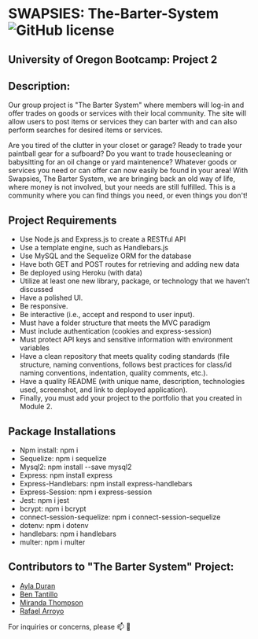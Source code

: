 # SWAPSIES: The-Barter-System ![GitHub license](https://img.shields.io/npm/l/express?style=for-the-badge)
## University of Oregon Bootcamp: Project 2

## Description:

Our group project is "The Barter System" where members will log-in and offer trades on goods or services with their local community. The site will allow users to post items or services they can barter with and can also perform searches for desired items or services. 

Are you tired of the clutter in your closet or garage? Ready to trade your paintball gear for a sufboard? Do you want to trade housecleaning or babysitting for an oil change or yard maintenence? Whatever goods or services you need or can offer can now easily be found in your area! With Swapsies, The Barter System, we are bringing back an old way of life, where money is not involved, but your needs are still fulfilled. This is a community where you can find things you need, or even things you don't!

## Project Requirements

- Use Node.js and Express.js to create a RESTful API
- Use a template engine, such as Handlebars.js
- Use MySQL and the Sequelize ORM for the database
- Have both GET and POST routes for retrieving and adding new data
- Be deployed using Heroku (with data)
- Utilize at least one new library, package, or technology that we haven’t discussed
- Have a polished UI.
- Be responsive.
- Be interactive (i.e., accept and respond to user input).
- Must have a folder structure that meets the MVC paradigm
- Must include authentication (cookies and express-session)
- Must protect API keys and sensitive information with environment variables
- Have a clean repository that meets quality coding standards (file structure, naming conventions, follows best practices for class/id naming conventions, indentation, quality comments, etc.).
- Have a quality README (with unique name, description, technologies used, screenshot, and link to deployed application).
- Finally, you must add your project to the portfolio that you created in Module 2.

## Package Installations

* Npm install: npm i
* Sequelize: npm i sequelize
* Mysql2: npm install --save mysql2
* Express: npm install express
* Express-Handlebars: npm install express-handlebars
* Express-Session: npm i express-session
* Jest: npm i jest
* bcrypt: npm i bcrypt
* connect-session-sequelize: npm i connect-session-sequelize
* dotenv: npm i dotenv
* handlebars: npm i handlebars
* multer: npm i multer

## Contributors to "The Barter System" Project:
 
- [Ayla Duran](https://github.com/Ayla122)
- [Ben Tantillo](https://github.com/BTantillo)
- [Miranda Thompson](https://github.com/MirandaT77)
- [Rafael Arroyo](https://github.com/DuckArroyo)

For inquiries or concerns, please :mailbox: :love_letter: 